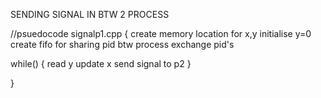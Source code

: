 SENDING SIGNAL IN BTW 2 PROCESS

//psuedocode
signalp1.cpp
{
create memory location for x,y
initialise y=0
create fifo for sharing pid btw process
exchange pid's

while()
{
read y
update x
send signal to p2
}

}
